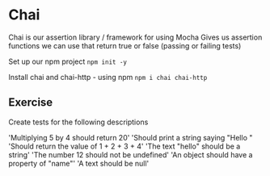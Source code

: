 # Chai

Chai is our assertion library / framework for using Mocha
Gives us assertion functions we can use that return true or false (passing or failing tests)

Set up our npm project
`npm init -y`

Install chai and chai-http - using npm
`npm i chai chai-http`

## Exercise 
Create tests for the following descriptions

'Multiplying 5 by 4 should return 20'
'Should print a string saying "Hello <name>"
'Should return the value of 1 + 2 + 3 + 4'
'The text "hello" should be a string'
'The number 12 should not be undefined' 
'An object should have a property of "name"'
'A text should be null'

